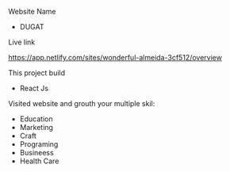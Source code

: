 Website Name

- DUGAT

Live link

https://app.netlify.com/sites/wonderful-almeida-3cf512/overview

This project build

- React Js

Visited website and grouth your multiple skil:

- Education
- Marketing
- Craft
- Programing
- Busineess
- Health Care
